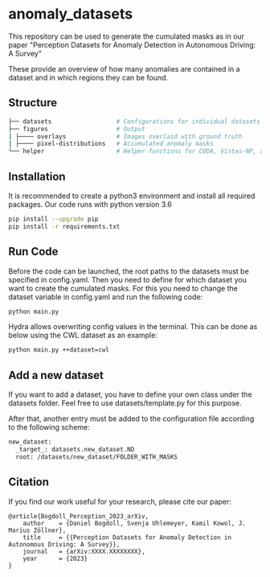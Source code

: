# anomaly_datasets
This repository can be used to generate the cumulated masks as in our paper "Perception Datasets for Anomaly Detection in Autonomous Driving: A Survey"

These provide an overview of how many anomalies are contained in a dataset and in which regions they can be found.

## Structure
```bash
├── datasets                  # Configurations for individual datasets
├── figures                   # Output
| ├──── overlays              # Images overlaid with ground truth
| ├──── pixel-distributions   # Accumulated anomaly masks    
└── helper                    # Helper functions for CODA, Vistas-NP, and WD-Pascal
```

## Installation
It is recommended to create a python3 environment and install all required packages. Our code runs with python version 3.6
```bash
pip install --upgrade pip
pip install -r requirements.txt
```

## Run Code
Before the code can be launched, the root paths to the datasets must be specified in config.yaml. 
Then you need to define for which dataset you want to create the cumulated masks. For this you need to change the dataset variable in config.yaml and run the following code: 
```bash
python main.py
```
Hydra allows overwriting config values in the terminal. This can be done as below using the CWL dataset as an example:
```bash
python main.py ++dataset=cwl
```

## Add a new dataset
If you want to add a dataset, you have to define your own class under the datasets folder. Feel free to use datasets/template.py for this purpose.

After that, another entry must be added to the configuration file according to the following scheme: 
```bash
new_dataset:
  _target_: datasets.new_dataset.ND
  root: /datasets/new_dataset/FOLDER_WITH_MASKS
```

## Citation
If you find our work useful for your research, please cite our paper:
```
@article{Bogdoll_Perception_2023_arXiv,
    author    = {Daniel Bogdoll, Svenja Uhlemeyer, Kamil Kowol, J. Marius Zöllner},
    title     = {{Perception Datasets for Anomaly Detection in Autonomous Driving: A Survey}},
    journal   = {arXiv:XXXX.XXXXXXXX},
    year      = {2023}
}
```
